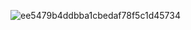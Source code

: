 ![ee5479b4ddbba1cbedaf78f5c1d45734](https://github.com/user-attachments/assets/c56ad96f-08d7-4376-984c-5e7aea352ab0)


